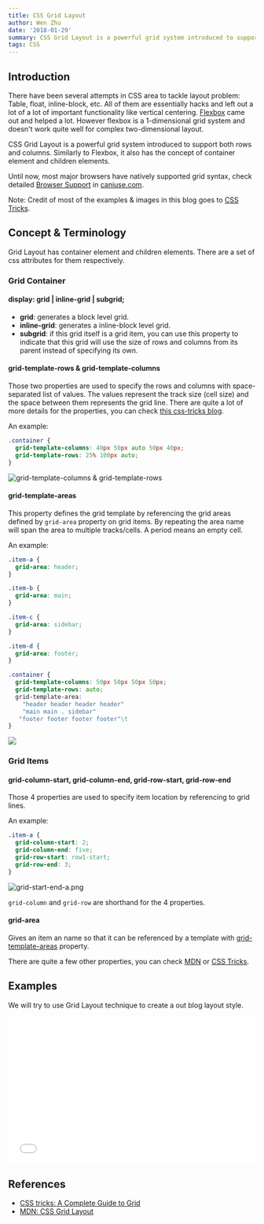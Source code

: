 ```yaml
---
title: CSS Grid Layout
author: Wen Zhu
date: '2018-01-29'
summary: CSS Grid Layout is a powerful grid system introduced to support both rows and columns. Similarly to Flexbox, it also has the concept of container element and children elements.
tags: CSS
---
```


## Introduction

There have been several attempts in CSS area to tackle layout problem: Table, float, inline-block, etc. All of them are essentially hacks and left out a lot of a lot of important functionality like vertical centering. [Flexbox](http://zhuwen.me/blog/2017/8/flexbox) came out and helped a lot. However flexbox is a 1-dimensional grid system and doesn't work quite well for complex two-dimensional layout. 

CSS Grid Layout is a powerful grid system introduced to support both rows and columns. Similarly to Flexbox, it also has the concept of container element and children elements.

Until now, most major browsers have natively supported grid syntax, check detailed [Browser Support](https://caniuse.com/#search=grid) in [caniuse.com](https://caniuse.com).

Note:
Credit of most of the examples & images in this blog goes to [CSS Tricks](https://css-tricks.com/snippets/css/complete-guide-grid).

## Concept & Terminology

Grid Layout has container element and children elements. There are a set of css attributes for them respectively.

### Grid Container

#### display: grid | inline-grid | subgrid;
- **grid**: generates a block level grid.
- **inline-grid**: generates a inline-block level grid.
- **subgrid**:  if this grid itself is a grid item, you can use this property to indicate that this grid will use the size of rows and columns from its parent instead of specifying its own.

#### grid-template-rows & grid-template-columns
Those two properties are used to specify the rows and columns with space-separated list of values. The values represent the track size (cell size) and the space between them represents the grid line. There are quite a lot of more details for the properties, you can check [this css-tricks blog](https://css-tricks.com/snippets/css/complete-guide-grid/#article-header-id-13).

An example:
```css
.container {
  grid-template-columns: 40px 50px auto 50px 40px;
  grid-template-rows: 25% 100px auto;
}
```
![grid-template-columns & grid-template-rows](https://cdn.css-tricks.com/wp-content/uploads/2016/03/grid-numbers.png)

#### grid-template-areas
This property defines the grid template by referencing the grid areas defined by `grid-area` property on grid items. By repeating the area name will span the area to multiple tracks/cells. A period means an empty cell.

An example:
```css
.item-a {
  grid-area: header;
}

.item-b {
  grid-area: main;
}

.item-c {
  grid-area: sidebar;
}

.item-d {
  grid-area: footer;
}

.container {
  grid-template-columns: 50px 50px 50px 50px;
  grid-template-rows: auto;
  grid-template-area:
    "header header header header"
    "main main . sidebar"
   "footer footer footer footer"\t
}
```
![](https://cdn.css-tricks.com/wp-content/uploads/2016/03/grid-template-areas.png)

### Grid Items

#### grid-column-start, grid-column-end, grid-row-start, grid-row-end
Those 4 properties are used to specify item location by referencing to grid lines.

An example:
```css
.item-a {
  grid-column-start: 2;
  grid-column-end: five;
  grid-row-start: row1-start;
  grid-row-end: 3;
}
```

![grid-start-end-a.png](https://cdn.css-tricks.com/wp-content/uploads/2016/03/grid-start-end-a.png)

`grid-column` and `grid-row` are shorthand for the 4 properties.

#### grid-area
Gives an item an name so that it can be referenced by a template with [grid-template-areas](#grid-template-areas) property.

There are quite a few other properties, you can check [MDN](https://developer.mozilla.org/en-US/docs/Web/CSS/CSS_Grid_Layout) or [CSS Tricks](https://css-tricks.com/snippets/css/complete-guide-grid/).

## Examples

We will try to use Grid Layout technique to create a out blog layout style.

<iframe width="100%" height="300" src="//jsfiddle.net/coderwz/o7440kwx/embedded/html,css,result/" allowpaymentrequest allowfullscreen="allowfullscreen" frameborder="0"></iframe>

## References
- [CSS tricks: A Complete Guide to Grid](https://css-tricks.com/snippets/css/complete-guide-grid/)
- [MDN: CSS Grid Layout](https://developer.mozilla.org/en-US/docs/Web/CSS/CSS_Grid_Layout)